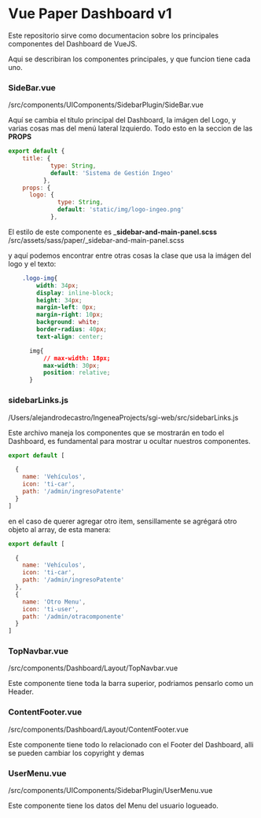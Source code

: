 # Vue Paper Dashboard v1
Este repositorio sirve como documentacion sobre los principales componentes del Dashboard de VueJS.  

Aqui se describiran los componentes principales, y que funcion tiene cada uno.


### SideBar.vue
/src/components/UIComponents/SidebarPlugin/SideBar.vue

Aquí se cambia el título principal del Dashboard, la imágen del Logo, y varias cosas mas del menú lateral Izquierdo.
 Todo esto en la seccion de las __PROPS__

```js
export default {
    title: {
            type: String,
            default: 'Sistema de Gestión Ingeo'
          },
    props: {
      logo: {
              type: String,
              default: 'static/img/logo-ingeo.png'
            },
```

El estilo de este componente es ___sidebar-and-main-panel.scss__
/src/assets/sass/paper/_sidebar-and-main-panel.scss

y aquí podemos encontrar entre otras cosas la clase que usa la imágen del logo y el texto:   
```css
    .logo-img{
        width: 34px;
        display: inline-block;
        height: 34px;
        margin-left: 0px;
        margin-right: 10px;
        background: white;
        border-radius: 40px;
        text-align: center;

      img{
          // max-width: 18px;
          max-width: 30px;
          position: relative;
      }
```

### sidebarLinks.js   
/Users/alejandrodecastro/IngeneaProjects/sgi-web/src/sidebarLinks.js

Este archivo maneja los componentes que se mostrarán en todo el Dashboard, es fundamental para mostrar u ocultar nuestros componentes.   

```js
export default [

  {
    name: 'Vehículos',
    icon: 'ti-car',
    path: '/admin/ingresoPatente'
  }
]
```

en el caso de querer agregar otro item, sensillamente se agrégará otro objeto al array, de esta manera: 

```js
export default [

  {
    name: 'Vehículos',
    icon: 'ti-car',
    path: '/admin/ingresoPatente'
  },
  {
    name: 'Otro Menu',
    icon: 'ti-user',
    path: '/admin/otracomponente'
  }
]
```

### TopNavbar.vue
/src/components/Dashboard/Layout/TopNavbar.vue

Este componente tiene toda la barra superior, podriamos pensarlo como un Header.


### ContentFooter.vue
/src/components/Dashboard/Layout/ContentFooter.vue

Este componente tiene todo lo relacionado con el Footer del Dashboard, alli se pueden cambiar los copyright y demas


### UserMenu.vue
/src/components/UIComponents/SidebarPlugin/UserMenu.vue

Este componente tiene los datos del Menu del usuario logueado.



